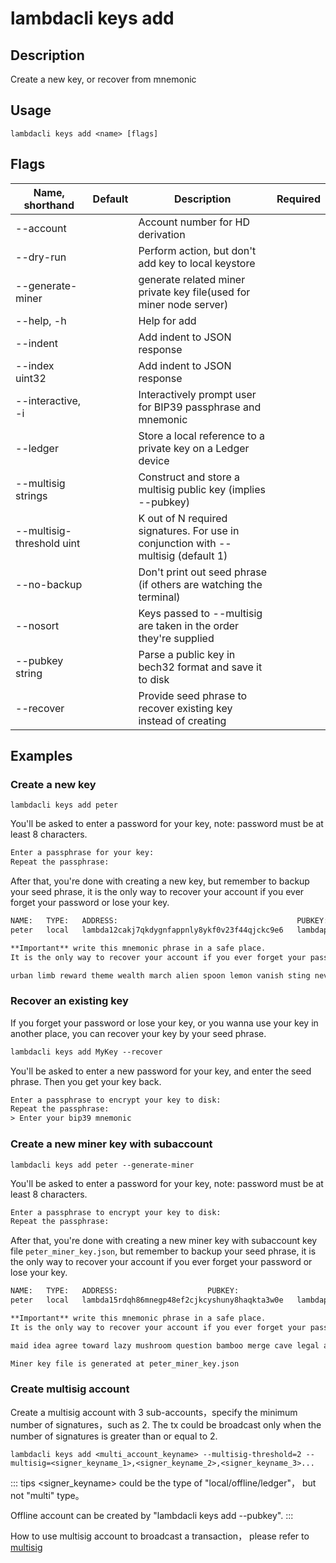 # lambdacli keys add

## Description

Create a new key, or recover from mnemonic

## Usage

```
lambdacli keys add <name> [flags]
```

## Flags

| Name, shorthand | Default   | Description                                                       | Required |
| ---------------   | --------- | ----------------------------------------------------------------- | -------- |
| --account         |           | Account number for HD derivation                         |          |
| --dry-run         |           | Perform action, but don't add key to local keystore               |          |
| --generate-miner  |           | generate related miner private key file(used for miner node server) |          |
| --help, -h        |           | Help for add                                                      |          |
| --indent          |           | Add indent to JSON response                                                      |          |
| --index uint32    |           | Add indent to JSON response                           |          |
| --interactive, -i |           | Interactively prompt user for BIP39 passphrase and mnemonic       |          |
| --ledger  |           | Store a local reference to a private key on a Ledger device       |          |
| --multisig strings   |           | Construct and store a multisig public key (implies --pubkey)       |          |
| --multisig-threshold uint   |           | K out of N required signatures. For use in conjunction with --multisig (default 1)       |          |
| --no-backup       |           | Don't print out seed phrase (if others are watching the terminal) |          |
| --nosort   |           | Keys passed to --multisig are taken in the order they're supplied       |          |
| --pubkey string    |           | Parse a public key in bech32 format and save it to disk       |          |
| --recover         |           | Provide seed phrase to recover existing key instead of creating   |          |                 |          |

## Examples

### Create a new key

```shell
lambdacli keys add peter
```

You'll be asked to enter a password for your key, note: password must be at least 8 characters.

```txt
Enter a passphrase for your key:
Repeat the passphrase:
```

After that, you're done with creating a new key, but remember to backup your seed phrase, it is the only way to recover your account if you ever forget your password or lose your key.

```txt
NAME:   TYPE:   ADDRESS:                                        PUBKEY:
peter   local   lambda12cakj7qkdygnfappnly8ykf0v23f44qjckc9e6   lambdapub1addwnpepqwv2zv6mm56shz6s8uxz2pklmzjcj8y9kj0f53wruccqjp4jcppl5egr8cz

**Important** write this mnemonic phrase in a safe place.
It is the only way to recover your account if you ever forget your password.

urban limb reward theme wealth march alien spoon lemon vanish sting never angle olympic thunder spare upgrade endless pause sting sheriff gorilla taxi elder
```

### Recover an existing key

If you forget your password or lose your key, or you wanna use your key in another place, you can recover your key by your seed phrase.

```txt
lambdacli keys add MyKey --recover
```

You'll be asked to enter a new password for your key, and enter the seed phrase. Then you get your key back.

```txt
Enter a passphrase to encrypt your key to disk:
Repeat the passphrase:
> Enter your bip39 mnemonic
```

### Create a new miner key with subaccount

```shell
lambdacli keys add peter --generate-miner
```

You'll be asked to enter a password for your key, note: password must be at least 8 characters.

```txt
Enter a passphrase to encrypt your key to disk:
Repeat the passphrase:
```

After that, you're done with creating a new miner key with subaccount key file `peter_miner_key.json`, but remember to backup your seed phrase, it is the only way to recover your account if you ever forget your password or lose your key.

```txt
NAME:	TYPE:	ADDRESS:					PUBKEY:
peter	local	lambda15rdqh86mnegp48ef2cjkcyshuny8haqkta3w0e	lambdapub1addwnpepq2tnd225vy238vwlxh5w2nwufd4zwp843zm0a6als7dwnenl7wnysm07n56

**Important** write this mnemonic phrase in a safe place.
It is the only way to recover your account if you ever forget your password.

maid idea agree toward lazy mushroom question bamboo merge cave legal adjust tree peace question raw absorb club dial fashion limit hungry hospital thank

Miner key file is generated at peter_miner_key.json
```

### Create multisig account

Create a multisig account with 3 sub-accounts，specify the minimum number of signatures，such as 2. The tx could be broadcast only when the number of signatures is greater than or equal to 2.

```  
lambdacli keys add <multi_account_keyname> --multisig-threshold=2 --multisig=<signer_keyname_1>,<signer_keyname_2>,<signer_keyname_3>...
```

::: tips
<signer_keyname> could be the type of "local/offline/ledger"， but not "multi" type。

Offline account can be created by "lambdacli keys add --pubkey". 
:::

How to use multisig account to broadcast a transaction， please refer to [multisig](../tx/multisign.md)

